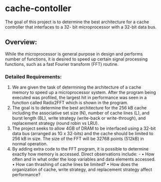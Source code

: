 # cache-contoller
The goal of this project is to determine the best architecture for a cache controller that interfaces to a 32- bit microprocessor with a 32-bit data bus.

## Overview:
While the microprocessor is general purpose in design and performs number of functions, it is desired to speed up certain signal processing functions, such as a fast Fourier transform (FFT) routine.

### Detailed Requirements:
1. We are given the task of determining the architecture of a cache memory to speed up a microprocessor system. After the program being executed was profiled, the largest hit in performance was seen in a function called Radix2FFT which is shown in the program.
2. The goal is to determine the best architecture for the 256 kB cache including the associative set size (N), number of cache lines (L), and burst length (BL), write strategy (write-back or write-through), and replacement strategy (round robin vs LRU).
3. The project seeks to allow 4GB of DRAM to be interfaced using a 32-bit data bus (arranged as 1G x 32-bits) and the cache should be limited to 256 kB in size. The size of the FFT will be 32768 points (512kB) in normal operation.
4. By adding extra code to the FFT program, it is possible to determine exactly how memory is accessed. Direct observations include: -
        • How often and in what order the loop variables and data elements accessed.
        • How can thrashing of cache lines be limited?
        • How does the organization of cache, write strategy, and replacement strategy affect performance?
